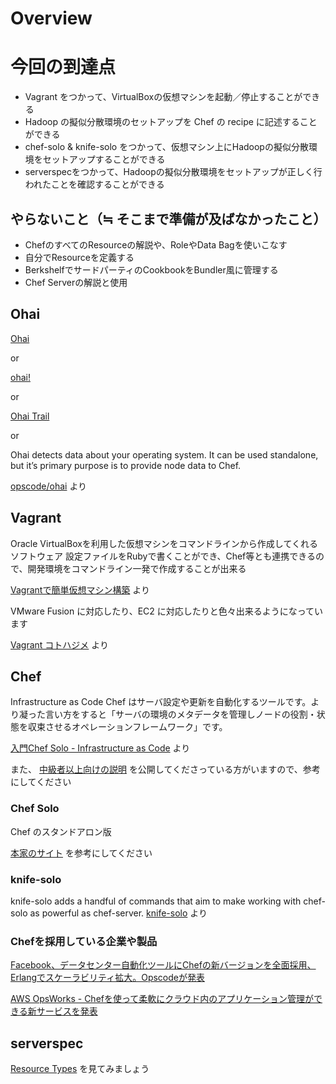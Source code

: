 Overview
===================

# 今回の到達点

* Vagrant をつかって、VirtualBoxの仮想マシンを起動／停止することができる
* Hadoop の擬似分散環境のセットアップを Chef の recipe に記述することができる
* chef-solo & knife-solo をつかって、仮想マシン上にHadoopの擬似分散環境をセットアップすることができる
* serverspecをつかって、Hadoopの擬似分散環境をセットアップが正しく行われたことを確認することができる

## やらないこと（≒ そこまで準備が及ばなかったこと）

* ChefのすべてのResourceの解説や、RoleやData Bagを使いこなす
* 自分でResourceを定義する
* BerkshelfでサードパーティのCookbookをBundler風に管理する
* Chef Serverの解説と使用

## Ohai

[Ohai](http://en.wikipedia.org/wiki/Ohai)

or

[ohai!](http://www.urbandictionary.com/define.php?term=ohai!)

or

[Ohai Trail](http://www.hawaiigaga.com/maui/attractions/ohai-trail.aspx)

or

Ohai detects data about your operating system. It can be used standalone, but it’s primary purpose is to provide node data to Chef.

[opscode/ohai](https://github.com/opscode/ohai) より

## Vagrant

Oracle VirtualBoxを利用した仮想マシンをコマンドラインから作成してくれるソフトウェア
設定ファイルをRubyで書くことができ、Chef等とも連携できるので、開発環境をコマンドライン一発で作成することが出来る

[Vagrantで簡単仮想マシン構築](http://www.ryuzee.com/contents/blog/4292) より

VMware Fusion に対応したり、EC2 に対応したりと色々出来るようになっています

[Vagrant コトハジメ](https://gist.github.com/voluntas/5525719) より

## Chef

Infrastructure as Code
Chef はサーバ設定や更新を自動化するツールです。より凝った言い方をすると「サーバの環境のメタデータを管理しノードの役割・状態を収束させるオペレーションフレームワーク」です。

[入門Chef Solo - Infrastructure as Code](http://www.amazon.co.jp/%E5%85%A5%E9%96%80Chef-Solo-Infrastructure-Code-ebook/dp/B00BSPH158) より

また、 [中級者以上向けの説明](http://www.slideshare.net/YukihikoSawanobori/what-is-chef201303) を公開してくださっている方がいますので、参考にしてください

### Chef Solo

Chef のスタンドアロン版

[本家のサイト](http://wiki.opscode.com/display/~tily/Chef+Solo) を参考にしてください

### knife-solo

knife-solo adds a handful of commands that aim to make working with chef-solo as powerful as chef-server.
[knife-solo](http://matschaffer.github.io/knife-solo/) より

### Chefを採用している企業や製品

[Facebook、データセンター自動化ツールにChefの新バージョンを全面採用、Erlangでスケーラビリティ拡大。Opscodeが発表](http://www.publickey1.jp/blog/13/facebookchefcheferlangopscode.html)

[AWS OpsWorks - Chefを使って柔軟にクラウド内のアプリケーション管理ができる新サービスを発表](http://aws.typepad.com/aws_japan/2013/02/aws-opsworks-flexible-application-management-in-the-cloud.html)

## serverspec

[Resource Types](http://serverspec.org/resource_types.html) を見てみましょう